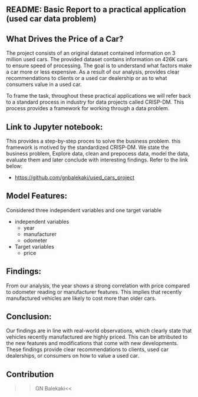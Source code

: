 ## README: Basic Report to a practical application (used car data problem) 
## What Drives the Price of a Car?
 The project consists of an original dataset contained information on 3 million used cars. The provided dataset contains information on 426K cars to ensure speed of processing. The goal is to understand what factors make a car more or less expensive. As a result of our analysis,  provides clear recommendations to clients or a used car dealership or as to what consumers value in a used car.

To frame the task, throughout these practical applications we will refer back to a standard process in industry for data projects called CRISP-DM. This process provides a framework for working through a data problem. 

  ## Link to Jupyter notebook: 
  This provides a step-by-step proces to solve the business problem. this framework is motived by the standardized CRISP-DM. We state the business problem, Explore data, clean and prepocess data, model the data, evaluate them and later conclude with interesting findings. Refer to the link below:
  * https://github.com/gnbalekaki/used_cars_project

    
 ## Model Features: 
 Considered three independent variables and one target variable
* independent variables
  * year
  * manufacturer
  * odometer
* Target variables
  * price

 ## Findings:
From our analysis, the year shows a strong correlation with price compared to odometer reading or manufacturer features. This implies that recently manufactured vehicles are likely to cost more than older cars.
 
 ## Conclusion: 
Our findings are in line with real-world observations, which clearly state that vehicles recently manufactured are highly priced. This can be attributed to the new features and modifications that come with new developments. These findings provide clear recommendations to clients, used car dealerships, or consumers on how to value a used car.

## Contribution
>>GN Balekaki<<


 
 
